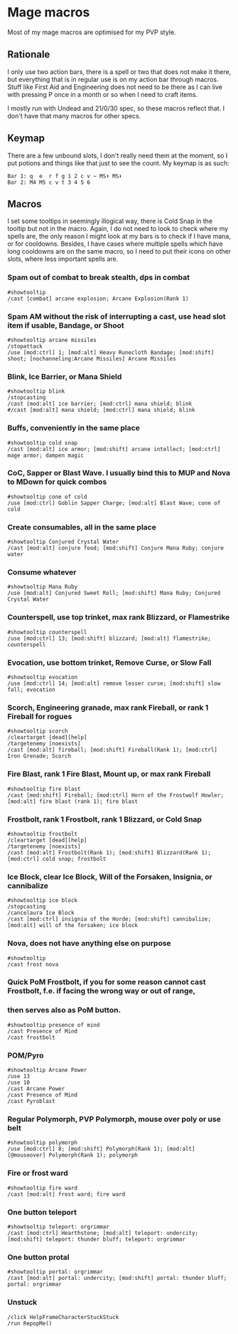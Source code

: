 # Mage macros
Most of my mage macros are optimised for my PVP style.

## Rationale

I only use two action bars, there is a spell or two that does not make it there, but everything that is in regular use
is on my action bar through macros. Stuff like First Aid and Engineering does not need to be there as I can live with
pressing P once in a month or so when I need to craft items.

I mostly run with Undead and 21/0/30 spec, so these macros reflect that. I don't have that many macros for other specs.

## Keymap

There are a few unbound slots, I don't really need them at the moment, so I put potions and things like that just to
see the count. My keymap is as such:

```
Bar 1: q  e  r f g 1 2 c v ~ MS⬆ MS⬇
Bar 2: M4 M5 c v t 3 4 5 6
```

## Macros

I set some tooltips in seemingly illogical way, there is Cold Snap in the tooltip but not in the macro. Again, I do not
need to look to check where my spells are, the only reason I might look at my bars is to check if I have mana, or for
cooldowns. Besides, I have cases where multiple spells which have long cooldowns are on the same macro, so I need to put
their icons on other slots, where less important spells are.

### Spam out of combat to break stealth, dps in combat
```
#showtooltip
/cast [combat] arcane explosion; Arcane Explosion(Rank 1)
```

### Spam AM without the risk of interrupting a cast, use head slot item if usable, Bandage, or Shoot
```
#showtooltip arcane missiles
/stopattack
/use [mod:ctrl] 1; [mod:alt] Heavy Runecloth Bandage; [mod:shift] shoot; [nochanneling:Arcane Missiles] Arcane Missiles
```

### Blink, Ice Barrier, or Mana Shield
```
#showtooltip blink
/stopcasting
/cast [mod:alt] ice barrier; [mod:ctrl] mana shield; blink
#/cast [mod:alt] mana shield; [mod:ctrl] mana shield; blink
```

### Buffs, conveniently in the same place
```
#showtooltip cold snap
/cast [mod:alt] ice armor; [mod:shift] arcane intellect; [mod:ctrl] mage armor; dampen magic
```

### CoC, Sapper or Blast Wave. I usually bind this to MUP and Nova to MDown for quick combos
```
#showtooltip cone of cold
/use [mod:ctrl] Goblin Sapper Charge; [mod:alt] Blast Wave; cone of cold
```

### Create consumables, all in the same place
```
#showtooltip Conjured Crystal Water
/cast [mod:alt] conjure food; [mod:shift] Conjure Mana Ruby; conjure water
```

### Consume whatever
```
#showtooltip Mana Ruby
/use [mod:alt] Conjured Sweet Roll; [mod:shift] Mana Ruby; Conjured Crystal Water
```

### Counterspell, use top trinket, max rank Blizzard, or Flamestrike
```
#showtooltip counterspell
/use [mod:ctrl] 13; [mod:shift] blizzard; [mod:alt] flamestrike; counterspell
```

### Evocation, use bottom trinket, Remove Curse, or Slow Fall
```
#showtooltip evocation
/use [mod:ctrl] 14; [mod:alt] remove lesser curse; [mod:shift] slow fall; evocation
```

### Scorch, Engineering granade, max rank Fireball, or rank 1 Fireball for rogues
```
#showtooltip scorch
/cleartarget [dead][help]
/targetenemy [noexists]
/cast [mod:alt] fireball; [mod:shift] Fireball(Rank 1); [mod:ctrl] Iron Grenade; Scorch
```

### Fire Blast, rank 1 Fire Blast, Mount up, or max rank Fireball
```
#showtooltip fire blast
/cast [mod:shift] Fireball; [mod:ctrl] Horn of the Frostwolf Howler; [mod:alt] fire blast (rank 1); fire blast
```

### Frostbolt, rank 1 Frostbolt, rank 1 Blizzard, or Cold Snap
```
#showtooltip frostbolt
/cleartarget [dead][help]
/targetenemy [noexists]
/cast [mod:alt] Frostbolt(Rank 1); [mod:shift] Blizzard(Rank 1); [mod:ctrl] cold snap; frostbolt
```

### Ice Block, clear Ice Block, Will of the Forsaken, Insignia, or cannibalize
```
#showtooltip ice block
/stopcasting
/cancelaura Ice Block
/cast [mod:ctrl] insignia of the Horde; [mod:shift] cannibalize; [mod:alt] will of the forsaken; ice block
```

### Nova, does not have anything else on purpose
```
#showtooltip
/cast frost nova
```

### Quick PoM Frostbolt, if you for some reason cannot cast Frostbolt, f.e. if facing the wrong way or out of range,
### then serves also as PoM button.
```
#showtooltip presence of mind
/cast Presence of Mind
/cast frostbolt
```

### POM/Pyro
```
#showtooltip Arcane Power
/use 13
/use 10
/cast Arcane Power
/cast Presence of Mind
/cast Pyroblast
```

### Regular Polymorph, PVP Polymorph, mouse over poly or use belt
```
#showtooltip polymorph
/use [mod:ctrl] 8; [mod:shift] Polymorph(Rank 1); [mod:alt][@mouseover] Polymorph(Rank 1); polymorph
```

### Fire or frost ward
```
#showtooltip fire ward
/cast [mod:alt] frost ward; fire ward
```

### One button teleport
```
#showtooltip teleport: orgrimmar
/cast [mod:ctrl] Hearthstone; [mod:alt] teleport: undercity; [mod:shift] teleport: thunder bluff; teleport: orgrimmar
```

### One button protal
```
#showtooltip portal: orgrimmar
/cast [mod:alt] portal: undercity; [mod:shift] portal: thunder bluff; portal: orgrimmar
```

### Unstuck
```
/click HelpFrameCharacterStuckStuck
/run RepopMe()
```
